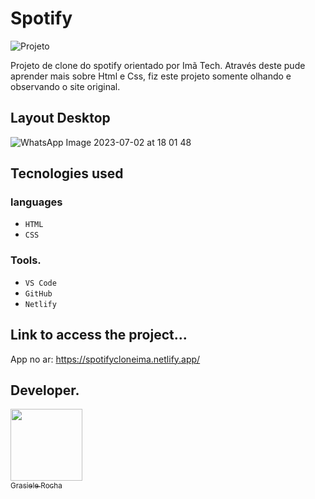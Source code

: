 # Spotify

![Projeto](https://img.shields.io/badge/project%20-%20Concluído-blue) 

Projeto de clone do spotify orientado por Imã Tech.
Através deste pude aprender mais sobre Html e Css, fiz este projeto somente olhando e observando o site original.


## Layout Desktop

![WhatsApp Image 2023-07-02 at 18 01 48](https://github.com/GrasieleRocha/spotify/assets/104076058/514a717e-7dc7-42fb-ad94-e27da1b82154)


## Tecnologies used
### languages
- `HTML`
- `CSS`


### Tools.
- `VS Code`
- `GitHub`
- `Netlify`

## Link to access the project...
App no ar: https://spotifycloneima.netlify.app/

## Developer.

[<img src="https://avatars.githubusercontent.com/u/104076058?v=4" width=115><br><sub>Grasiele Rocha</sub>](https://github.com/GrasieleRocha)

